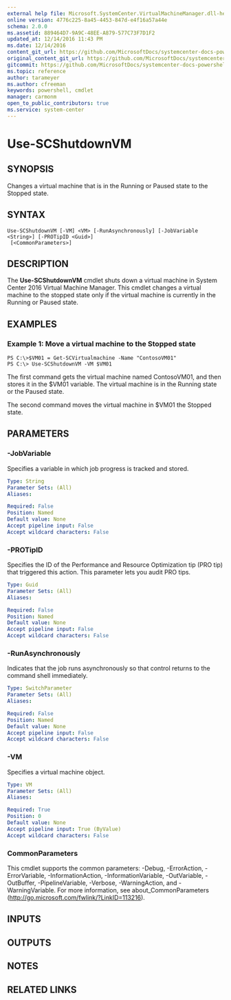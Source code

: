```yaml
---
external help file: Microsoft.SystemCenter.VirtualMachineManager.dll-help.xml
online version: 4776c225-8a45-4453-847d-e4f16a57a44e
schema: 2.0.0
ms.assetid: 889464D7-9A9C-48EE-A879-577C73F7D1F2
updated_at: 12/14/2016 11:43 PM
ms.date: 12/14/2016
content_git_url: https://github.com/MicrosoftDocs/systemcenter-docs-powershell/blob/master/systemcenter-cmdlets/SystemCenter2016/VirtualMachineManager/v1.0/Use-SCShutdownVM.md
original_content_git_url: https://github.com/MicrosoftDocs/systemcenter-docs-powershell/blob/master/systemcenter-cmdlets/SystemCenter2016/VirtualMachineManager/v1.0/Use-SCShutdownVM.md
gitcommit: https://github.com/MicrosoftDocs/systemcenter-docs-powershell/blob/96cd9bd2780eb6b78c540fa00d3b8a4313e3ed40/systemcenter-cmdlets/SystemCenter2016/VirtualMachineManager/v1.0/Use-SCShutdownVM.md
ms.topic: reference
author: tarameyer
ms.author: cfreeman
keywords: powershell, cmdlet
manager: carmonm
open_to_public_contributors: true
ms.service: system-center
---
```


# Use-SCShutdownVM

## SYNOPSIS
Changes a virtual machine that is in the Running or Paused state to the Stopped state.

## SYNTAX

```
Use-SCShutdownVM [-VM] <VM> [-RunAsynchronously] [-JobVariable <String>] [-PROTipID <Guid>]
 [<CommonParameters>]
```

## DESCRIPTION
The **Use-SCShutdownVM** cmdlet shuts down a virtual machine in System Center 2016 Virtual Machine Manager.
This cmdlet changes a virtual machine to the stopped state only if the virtual machine is currently in the Running or Paused state.

## EXAMPLES

### Example 1: Move a virtual machine to the Stopped state
```
PS C:\>$VM01 = Get-SCVirtualmachine -Name "ContosoVM01" 
PS C:\> Use-SCShutdownVM -VM $VM01
```

The first command gets the virtual machine named ContosoVM01, and then stores it in the $VM01 variable.
The virtual machine is in the Running state or the Paused state.

The second command moves the virtual machine in $VM01 the Stopped state.

## PARAMETERS

### -JobVariable
Specifies a variable in which job progress is tracked and stored.

```yaml
Type: String
Parameter Sets: (All)
Aliases: 

Required: False
Position: Named
Default value: None
Accept pipeline input: False
Accept wildcard characters: False
```

### -PROTipID
Specifies the ID of the Performance and Resource Optimization tip (PRO tip) that triggered this action.
This parameter lets you audit PRO tips.

```yaml
Type: Guid
Parameter Sets: (All)
Aliases: 

Required: False
Position: Named
Default value: None
Accept pipeline input: False
Accept wildcard characters: False
```

### -RunAsynchronously
Indicates that the job runs asynchronously so that control returns to the command shell immediately.

```yaml
Type: SwitchParameter
Parameter Sets: (All)
Aliases: 

Required: False
Position: Named
Default value: None
Accept pipeline input: False
Accept wildcard characters: False
```

### -VM
Specifies a virtual machine object.

```yaml
Type: VM
Parameter Sets: (All)
Aliases: 

Required: True
Position: 0
Default value: None
Accept pipeline input: True (ByValue)
Accept wildcard characters: False
```

### CommonParameters
This cmdlet supports the common parameters: -Debug, -ErrorAction, -ErrorVariable, -InformationAction, -InformationVariable, -OutVariable, -OutBuffer, -PipelineVariable, -Verbose, -WarningAction, and -WarningVariable. For more information, see about_CommonParameters (http://go.microsoft.com/fwlink/?LinkID=113216).

## INPUTS

## OUTPUTS

## NOTES

## RELATED LINKS

